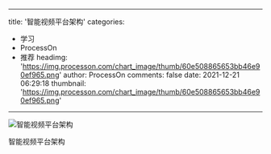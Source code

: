 
---
title: '智能视频平台架构'
categories: 
 - 学习
 - ProcessOn
 - 推荐
headimg: 'https://img.processon.com/chart_image/thumb/60e508865653bb46e90ef965.png'
author: ProcessOn
comments: false
date: 2021-12-21 06:29:18
thumbnail: 'https://img.processon.com/chart_image/thumb/60e508865653bb46e90ef965.png'
---

<div>   
<img class="thumb" alt="智能视频平台架构" src="https://img.processon.com/chart_image/thumb/60e508865653bb46e90ef965.png" referrerpolicy="no-referrer">
<p>智能视频平台架构</p>  
</div>
            